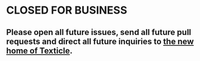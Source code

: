 # CLOSED FOR BUSINESS

## Please open all future issues, send all future pull requests and direct all future inquiries to [the new home of Texticle](https://github.com/textacular/textacular).

